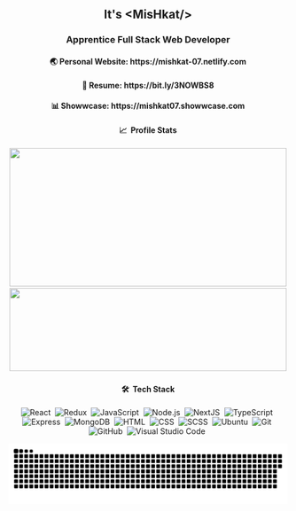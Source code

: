 <h2 align="center">It's &lt;MisHkat/&gt;</h2>
<h3 align="center">Apprentice Full Stack Web Developer</h3>

<h4 align="center">🌏 Personal Website: https://mishkat-07.netlify.com </h4>
<h4 align="center">📑 Resume: https://bit.ly/3NOWBS8 </h4>
<h4 align="center">📊 Showwcase: https://mishkat07.showwcase.com </h4>

<h4 align="center">📈 &nbsp;Profile Stats</h4>

<div align="center">
  <img width="500" height="250px"
 src="https://github-readme-stats.vercel.app/api/top-langs/?username=MisHkat07&hide_border=true&layout=compact&show_icons=true&theme=midnight-purple&langs_count=10"/>
  
  
  <img height="150px" width="500" src="https://github-readme-stats.vercel.app/api?username=MisHkat07&hide_title=true&hide_border=true&show_icons=true&include_all_commits=true&count_private=true&line_height=21&theme=midnight-purple" />
</div>

<h4 align="center">🛠 &nbsp;Tech Stack</h4>
<div align="center">
 
![React](https://img.shields.io/badge/-React-05122A?style=flat&logo=react)&nbsp;
![Redux](https://img.shields.io/badge/-Redux-05122A?style=flat&logo=redux)&nbsp;
![JavaScript](https://img.shields.io/badge/-JavaScript-05122A?style=flat&logo=javascript)&nbsp;
![Node.js](https://img.shields.io/badge/-Node.js-05122A?style=flat&logo=node.js)&nbsp;
![NextJS](https://img.shields.io/badge/-NextJS-05122A?style=flat&logo=next.js)&nbsp;
![TypeScript](https://img.shields.io/badge/-TypeScript-05122A?style=flat&logo=typescript)&nbsp;
![Express](https://img.shields.io/badge/-Express-05122A?style=flat&logo=expressjs)&nbsp;
![MongoDB](https://img.shields.io/badge/-MongoDB-05122A?style=flat&logo=mongodb)&nbsp;
![HTML](https://img.shields.io/badge/-HTML-05122A?style=flat&logo=HTML5)&nbsp;
![CSS](https://img.shields.io/badge/-CSS-05122A?style=flat&logo=CSS3&logoColor=1572B6)&nbsp;
![SCSS](https://img.shields.io/badge/-SCSS-05122A?style=flat&logo=SASS&logoColor=1572B6)&nbsp;
![Ubuntu](https://img.shields.io/badge/-Ubuntu-05122A?style=flat&logo=ubuntu&logoColor=1572B6)&nbsp;
![Git](https://img.shields.io/badge/-Git-05122A?style=flat&logo=git)&nbsp;
![GitHub](https://img.shields.io/badge/-GitHub-05122A?style=flat&logo=github)&nbsp;
![Visual Studio Code](https://img.shields.io/badge/-Visual%20Studio%20Code-05122A?style=flat&logo=visual-studio-code&logoColor=007ACC)&nbsp;
  
</div>

   <p align="center">
   <a href="https://github.com/mikyll/mikyll"><img alt="Snake animation" src="https://github.com/mikyll/mikyll/blob/output/github-contribution-grid-snake.svg"/></a>
  </p>
  
